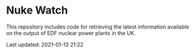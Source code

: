 # Nuke Watch

This repository includes code for retrieving the latest information available on the output of EDF nuclear power plants in the UK.

Last updated: 2021-01-13 21:22